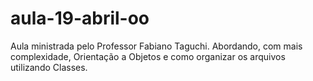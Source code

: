 # aula-19-abril-oo
Aula ministrada pelo Professor Fabiano Taguchi. Abordando, com mais complexidade, Orientação a Objetos e como organizar os arquivos utilizando Classes.
